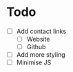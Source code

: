 # Todo

- [ ] Add contact links
  - [ ] Website
  - [ ] Github
- [ ] Add more styling
- [ ] Minimise JS
